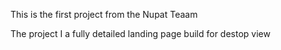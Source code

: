 This is the first project from the Nupat Teaam

The project I a fully detailed landing page build for destop view
